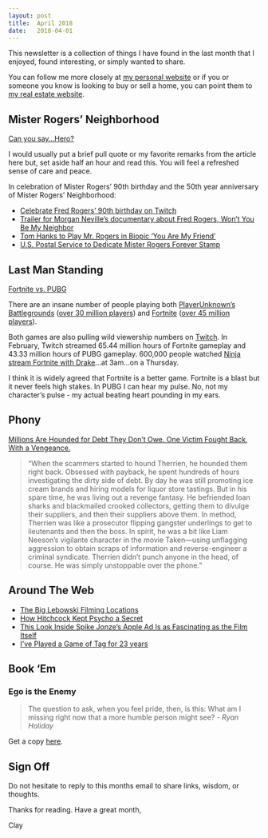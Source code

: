 ```yaml
---
layout: post
title:  April 2018
date:   2018-04-01
---
```


This newsletter is a collection of things I have found in the last month that I enjoyed, found interesting, or simply wanted to share.

You can follow me more closely at [my personal website](http://claycarson.net "Personal Website") or if you or someone you know is looking to buy or sell a home, you can point them to [my real estate website](http://claycarson.com "Business Website ").

## Mister Rogers’ Neighborhood

[Can you say…Hero?](https://www.esquire.com/entertainment/tv/a27134/can-you-say-hero-esq1198/ "Can You Say, Hero?")

I would usually put a brief pull quote or my favorite remarks from the article here but, set aside half an hour and read this. You will feel a refreshed sense of care and peace. 

In celebration of Mister Rogers’ 90th birthday and the 50th year anniversary of Mister Rogers’ Neighborhood:

- [Celebrate Fred Rogers’ 90th birthday on Twitch](https://blog.twitch.tv/celebrate-fred-rogers-90th-birthday-on-twitch-e6353deb29ef)
- [Trailer for Morgan Neville’s documentary about Fred Rogers, Won’t You Be My Neighbor](http://focusfeatures.com/wont-you-be-my-neighbor/)
- [Tom Hanks to Play Mr. Rogers in Biopic ‘You Are My Friend’](https://variety.com/2018/film/news/tom-hanks-mr-rogers-you-are-my-friend-tristar-1202676746/)
- [U.S. Postal Service to Dedicate Mister Rogers Forever Stamp](https://about.usps.com/news/national-releases/2018/pr18_010.htm)

## Last Man Standing

[Fortnite vs. PUBG](https://www.pcgamesn.com/fortnite/fortnite-vs-pubg-map-players-graphics-gameplay-weapons-review "Fortnite vs. PUBG")

There are an insane number of people playing both [PlayerUnknown’s Battlegrounds](https://playbattlegrounds.com/main.pu "PlayerUnknown’s Battlegrounds") ([over 30 million players](https://www.pcgamesn.com/playerunknowns-battlegrounds/battlegrounds-sales-numbers)) and [Fortnite](https://www.epicgames.com/fortnite/en-US/buy-now/battle-royale "Fortnite") ([over 45 million players](https://www.pcgamesn.com/fortnite/fortnite-battle-royale-player-numbers)). 

Both games are also pulling wild viewership numbers on [Twitch](https://www.twitch.tv). In February, Twitch streamed 65.44 million hours of Fortnite gameplay and 43.33 million hours of PUBG gameplay. 600,000 people watched [Ninja stream Fortnite with Drake](https://www.twitch.tv/videos/238954097 "Drake and Ninja Stream")…at 3am…on a Thursday.

I think it is widely agreed that Fortnite is a better game. Fortnite is a blast but it never feels high stakes. In PUBG I can hear my pulse. No, not my character’s pulse - my actual beating heart pounding in my ears.

## Phony

[Millions Are Hounded for Debt They Don’t Owe. One Victim Fought Back, With a Vengeance.](https://www.bloomberg.com/news/features/2017-12-06/millions-are-hounded-for-debt-they-don-t-owe-one-victim-fought-back-with-a-vengeance "Millions Are Hounded for Debt They Don’t Owe. One Victim Fought Back, With a Vengeance")

> “When the scammers started to hound Therrien, he hounded them right back. Obsessed with payback, he spent hundreds of hours investigating the dirty side of debt. By day he was still promoting ice cream brands and hiring models for liquor store tastings. But in his spare time, he was living out a revenge fantasy. He befriended loan sharks and blackmailed crooked collectors, getting them to divulge their suppliers, and then their suppliers above them. In method, Therrien was like a prosecutor flipping gangster underlings to get to lieutenants and then the boss. In spirit, he was a bit like Liam Neeson’s vigilante character in the movie Taken—using unflagging aggression to obtain scraps of information and reverse-engineer a criminal syndicate. Therrien didn’t punch anyone in the head, of course. He was simply unstoppable over the phone.”

## Around The Web

- [The Big Lebowski Filming Locations](https://www.curbed.com/maps/the-big-lebowski-filming-locations-map "The Big Lebowski Filming Locations")
- [How Hitchcock Kept Psycho a Secret](http://nowiknow.com/how-hitchcock-kept-psycho-a-secret/ "How Hitchcock Kept Psycho a Secret")
- [This Look Inside Spike Jonze’s Apple Ad Is as Fascinating as the Film Itself](http://www.adweek.com/creativity/this-look-inside-spike-jonzes-apple-ad-is-as-fascinating-as-the-film-itself/ "This Look Inside Spike Jonze’s Apple Ad Is as Fascinating as the Film Itself")
- [I've Played a Game of Tag for 23 years](https://www.theguardian.com/lifeandstyle/2013/apr/20/played-tag-23-years-experience "I've played a game of tag for 23 years")

## Book ‘Em

### Ego is the Enemy

> The question to ask, when you feel pride, then, is this: What am I missing right now that a more humble person might see?
> *- Ryan Holiday*

Get a copy [here](https://www.amazon.com/Ego-Enemy-Ryan-Holiday/dp/1591847818/ref=sr_1_2?ie=UTF8&qid=1522336862&sr=8-2&keywords=ego+is+the+enemy "Ego is the Enemy").

## Sign Off

Do not hesitate to reply to this months email to share links, wisdom, or thoughts.

Thanks for reading. Have a great month,

Clay